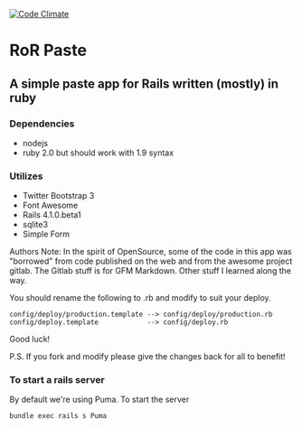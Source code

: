 [![Code Climate](https://codeclimate.com/github/nacengineer/ror_paste.png)](https://codeclimate.com/github/nacengineer/ror_paste)

# RoR Paste #
## A simple paste app for Rails written (mostly) in ruby ##
### Dependencies ###
- nodejs
- ruby 2.0 but should work with 1.9 syntax

### Utilizes
- Twitter Bootstrap 3
- Font Awesome
- Rails 4.1.0.beta1
- sqlite3
- Simple Form

Authors Note:
In the spirit of OpenSource, some of the code in this app was "borrowed" from code published on the web and from the awesome project gitlab. The Gitlab stuff is for GFM Markdown. Other stuff I learned along the way.

You should rename the following to .rb and modify to suit your deploy.

```
config/deploy/production.template --> config/deploy/production.rb
config/deploy.template            --> config/deploy.rb
```

Good luck!

P.S. If you fork and modify please give the changes back for all to benefit!

### To start a rails server

By default we're using Puma. To start the server

```sh
bundle exec rails s Puma
```


